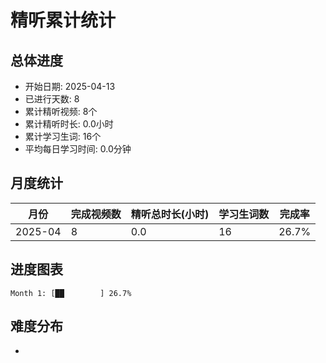 # 精听累计统计

## 总体进度

- 开始日期: 2025-04-13
- 已进行天数: 8
- 累计精听视频: 8个
- 累计精听时长: 0.0小时
- 累计学习生词: 16个
- 平均每日学习时间: 0.0分钟

## 月度统计

| 月份 | 完成视频数 | 精听总时长(小时) | 学习生词数 | 完成率 |
|-----|-----------|----------------|----------|-------|
| 2025-04 | 8 | 0.0 | 16 | 26.7% |

## 进度图表

```
Month 1: [██        ] 26.7%
```

## 难度分布

- [简单/中等/困难]: 8 (100.0%)